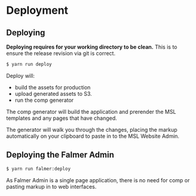 

# Deployment

## Deploying

**Deploying requires for your working directory to be clean.** This is to ensure the release revision via git is correct.

```bash
$ yarn run deploy
```

Deploy will:

- build the assets for production
- upload generated assets to S3.
- run the comp generator
 
The comp generator will build the application and prerender the MSL templates and any pages that have changed.

The generator will walk you through the changes, placing the markup automatically on your clipboard to paste in to the MSL Website Admin.


## Deploying the Falmer Admin

```bash
$ yarn run falmer:deploy
```

As Falmer Admin is a single page application, there is no need for comp or pasting markup in to web interfaces.
